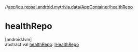 //[app](../../../index.md)/[icu.repsaj.android.mytrivia.data](../index.md)/[AppContainer](index.md)/[healthRepo](health-repo.md)

# healthRepo

[androidJvm]\
abstract val [healthRepo](health-repo.md): [IHealthRepo](../-i-health-repo/index.md)
